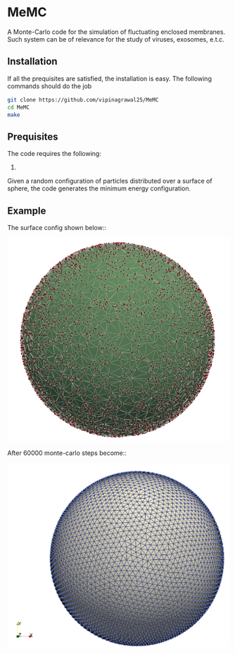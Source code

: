 # MeMC
A Monte-Carlo code for the simulation of fluctuating enclosed membranes. Such system can be
of relevance for the study of viruses, exosomes, e.t.c.

## Installation

If all the prequisites are satisfied, the installation is easy. The following
commands should do the job

```bash
git clone https://github.com/vipinagrawal25/MeMC
cd MeMC
make
```

## Prequisites

The code requires the following:

1)
Given a random configuration of particles distributed over a surface of sphere, the
code generates the minimum energy configuration. 

## Example

The surface config shown below::

![plot](./doc/figs/surf_mc_random.png)

After 60000 monte-carlo steps become::

![plot](./doc/figs/surf_mc_final.png)
